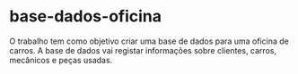 # base-dados-oficina

O trabalho tem como objetivo criar uma base de dados para uma oficina de carros. A base de dados vai registar informações sobre clientes, carros, mecânicos e peças  usadas.